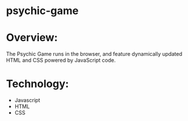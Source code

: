 # psychic-game

# Overview:
The Psychic Game runs in the browser, and feature dynamically updated HTML and CSS powered by JavaScript code.

# Technology:
- Javascript
- HTML
- CSS
